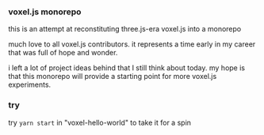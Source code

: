 ### voxel.js monorepo

this is an attempt at reconstituting three.js-era voxel.js into a monorepo

much love to all voxel.js contributors.
it represents a time early in my career that was full of hope and wonder.

i left a lot of project ideas behind that I still think about today.
my hope is that this monorepo will provide a starting point for more voxel.js experiments.

### try

try `yarn start` in "voxel-hello-world" to take it for a spin